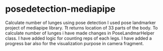 # posedetection-mediapipe
Calculate number of lunges using pose detection
I used pose landmarker project of mediapipe library.
Tt returns location of 33 parts of the body.
To calculate number of lunges i have made changes in PoseLandmarHelper class.
I have added logic for counting reps of each legs. I have added a progress bar also for the visualization purpose in camera fragment.

